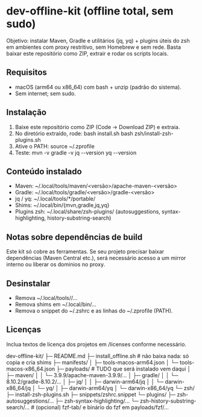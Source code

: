 # dev-offline-kit (offline total, sem sudo)

Objetivo: instalar Maven, Gradle e utilitários (jq, yq) + plugins úteis do zsh em ambientes com proxy restritivo, sem Homebrew e sem rede. Basta baixar este repositório como ZIP, extrair e rodar os scripts locais.

## Requisitos
- macOS (arm64 ou x86_64) com bash + unzip (padrão do sistema).
- Sem internet; sem sudo.

## Instalação
1. Baixe este repositório como ZIP (Code → Download ZIP) e extraia.
2. No diretório extraído, rode:
   bash install.sh
   bash zsh/install-zsh-plugins.sh
3. Ative o PATH:
   source ~/.zprofile
4. Teste:
   mvn -v
   gradle -v
   jq --version
   yq --version

## Conteúdo instalado
- Maven: ~/.local/tools/maven/<versão>/apache-maven-<versão>
- Gradle: ~/.local/tools/gradle/<versão>/gradle-<versão>
- jq / yq: ~/.local/tools/*/portable/
- Shims: ~/.local/bin/{mvn,gradle,jq,yq}
- Plugins zsh: ~/.local/share/zsh-plugins/ (autosuggestions, syntax-highlighting, history-substring-search)

## Notas sobre dependências de build
Este kit só cobre as ferramentas. Se seu projeto precisar baixar dependências (Maven Central etc.), será necessário acesso a um mirror interno ou liberar os domínios no proxy.

## Desinstalar
- Remova ~/.local/tools/<tool>/...
- Remova shims em ~/.local/bin/...
- Remova o snippet do ~/.zshrc e as linhas do ~/.zprofile (PATH).

## Licenças
Inclua textos de licença dos projetos em /licenses conforme necessário.


dev-offline-kit/
├─ README.md
├─ install_offline.sh                  # não baixa nada: só copia e cria shims
├─ manifests/
│  ├─ tools-macos-arm64.json
│  └─ tools-macos-x86_64.json
├─ payloads/                           # TUDO que será instalado vem daqui
│  ├─ maven/
│  │  └─ 3.9.9/apache-maven-3.9.9/...
│  ├─ gradle/
│  │  └─ 8.10.2/gradle-8.10.2/...
│  ├─ jq/
│  │  ├─ darwin-arm64/jq
│  │  └─ darwin-x86_64/jq
│  └─ yq/
│     ├─ darwin-arm64/yq
│     └─ darwin-x86_64/yq
└─ zsh/
   ├─ install-zsh-plugins.sh
   ├─ snippets/zshrc.snippet
   └─ plugins/
      ├─ zsh-autosuggestions/...
      ├─ zsh-syntax-highlighting/...
      └─ zsh-history-substring-search/...
      # (opcional) fzf-tab/ e binário do fzf em payloads/fzf/...